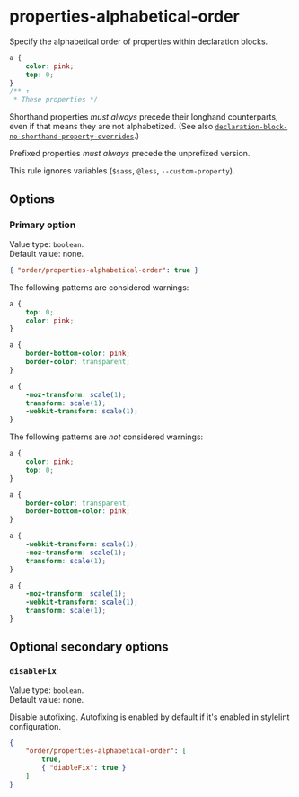 # properties-alphabetical-order

Specify the alphabetical order of properties within declaration blocks.

```css
a {
	color: pink;
	top: 0;
}
/** ↑
 * These properties */
```

Shorthand properties *must always* precede their longhand counterparts, even if that means they are not alphabetized.
(See also [`declaration-block-no-shorthand-property-overrides`](https://stylelint.io/user-guide/rules/declaration-block-no-shorthand-property-overrides/).)

Prefixed properties *must always* precede the unprefixed version.

This rule ignores variables (`$sass`, `@less`, `--custom-property`).

## Options

### Primary option

Value type: `boolean`.<br>
Default value: none.

```json
{ "order/properties-alphabetical-order": true }
```

The following patterns are considered warnings:

```css
a {
	top: 0;
	color: pink;
}
```

```css
a {
	border-bottom-color: pink;
	border-color: transparent;
}
```

```css
a {
	-moz-transform: scale(1);
	transform: scale(1);
	-webkit-transform: scale(1);
}
```

The following patterns are *not* considered warnings:

```css
a {
	color: pink;
	top: 0;
}
```

```css
a {
	border-color: transparent;
	border-bottom-color: pink;
}
```

```css
a {
	-webkit-transform: scale(1);
	-moz-transform: scale(1);
	transform: scale(1);
}
```

```css
a {
	-moz-transform: scale(1);
	-webkit-transform: scale(1);
	transform: scale(1);
}
```

## Optional secondary options

### `disableFix`

Value type: `boolean`.<br>
Default value: none.

Disable autofixing. Autofixing is enabled by default if it's enabled in stylelint configuration.

```json
{
	"order/properties-alphabetical-order": [
		true,
		{ "diableFix": true }
	]
}
```
